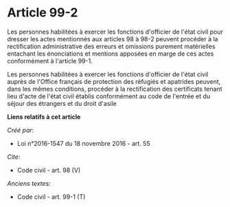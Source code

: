 # Article 99-2

Les personnes habilitées à exercer les fonctions d'officier de l'état civil pour dresser les actes mentionnés aux articles 98
à 98-2 peuvent procéder à la rectification administrative des erreurs et omissions purement matérielles entachant les
énonciations et mentions apposées en marge de ces actes conformément à l'article 99-1. 

Les personnes habilitées à exercer les fonctions d'officier de l'état civil auprès de l'Office français de protection des
réfugiés et apatrides peuvent, dans les mêmes conditions, procéder à la rectification des certificats tenant lieu d'acte de
l'état civil établis conformément au code de l'entrée et du séjour des étrangers et du droit d'asile

**Liens relatifs à cet article**

_Créé par_:

  - Loi n°2016-1547 du 18 novembre 2016 - art. 55

_Cite_:

  - Code civil - art. 98 (V)

_Anciens textes_:

  - Code civil - art. 99-1 (T)
